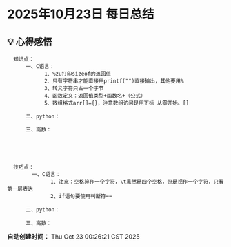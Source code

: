# 2025年10月23日 每日总结


## 💡 心得感悟
      知识点：
          一、C语言：
                1、%zu打印sizeof的返回值
                2、只有字符串才能直接用printf("")直接输出，其他要用%
                3、转义字符只占一个字节
                4、函数定义：返回值类型+函数名+（公式）
                5、数组格式arr[]={}，注意数组访问是用下标 从零开始。[]

          二、python：

          三、高数：
          



      
      技巧点：
            一、C语言：
                  1、注意：空格算作一个字符，\t虽然是四个空格，但是视作一个字符，只看第一层表达
                  2、if语句要使用判断符==

          二、python：

          三、高数：
            

      



**自动创建时间：** Thu Oct 23 00:26:21 CST 2025
